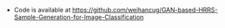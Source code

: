 * Code is available at https://github.com/weihancug/GAN-based-HRRS-Sample-Generation-for-Image-Classification